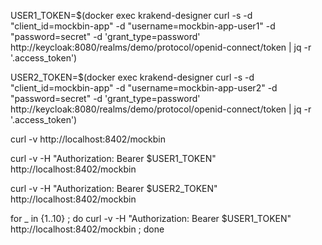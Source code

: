 USER1_TOKEN=$(docker exec krakend-designer curl -s -d "client_id=mockbin-app" -d "username=mockbin-app-user1" -d "password=secret" -d 'grant_type=password' http://keycloak:8080/realms/demo/protocol/openid-connect/token | jq -r '.access_token')

USER2_TOKEN=$(docker exec krakend-designer curl -s -d "client_id=mockbin-app" -d "username=mockbin-app-user2" -d "password=secret" -d 'grant_type=password' http://keycloak:8080/realms/demo/protocol/openid-connect/token | jq -r '.access_token')

curl -v http://localhost:8402/mockbin

curl -v -H "Authorization: Bearer $USER1_TOKEN" http://localhost:8402/mockbin

curl -v -H "Authorization: Bearer $USER2_TOKEN" http://localhost:8402/mockbin

for _ in {1..10} ; do curl -v -H "Authorization: Bearer $USER1_TOKEN" http://localhost:8402/mockbin ; done